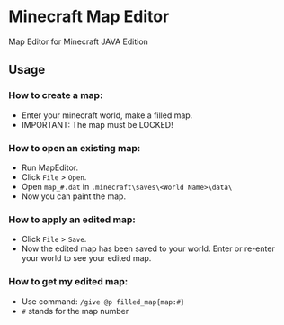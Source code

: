 # Minecraft Map Editor
Map Editor for Minecraft JAVA Edition
## Usage
### How to create a map:
- Enter your minecraft world, make a filled map.
- IMPORTANT: The map must be LOCKED!
### How to open an existing map:
- Run MapEditor.
- Click `File` > `Open`.
- Open `map_#.dat` in `.minecraft\saves\<World Name>\data\`
- Now you can paint the map.
### How to apply an edited map:
- Click `File` > `Save`.
- Now the edited map has been saved to your world. Enter or re-enter your world to see your edited map.
### How to get my edited map:
- Use command: `/give @p filled_map{map:#}`
- `#` stands for the map number
